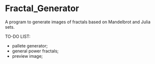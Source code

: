 # Fractal_Generator
A program to generate images of fractals based on Mandelbrot and Julia sets.

TO-DO LIST:
- pallete generator;
- general power fractals;
- preview image;
